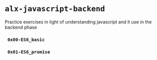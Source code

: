 #  `alx-javascript-backend`
Practice exercises in light of understanding javascript and it use in the backend phase

### ` 0x00-ES6_basic`
### ` 0x01-ES6_promise`
